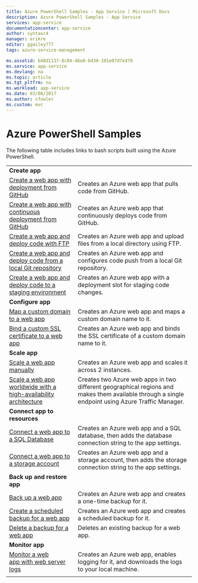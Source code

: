 ```yaml
---
title: Azure PowerShell Samples - App Service | Microsoft Docs
description: Azure PowerShell Samples - App Service
services: app-service
documentationcenter: app-service
author: syntaxc4
manager: erikre
editor: ggailey777
tags: azure-service-management

ms.assetid: b48d1137-8c04-46e0-b430-101e07d7e470
ms.service: app-service
ms.devlang: na
ms.topic: article
ms.tgt_pltfrm: na
ms.workload: app-service
ms.date: 03/08/2017
ms.author: cfowler
ms.custom: mvc
---
```

# Azure PowerShell Samples

The following table includes links to bash scripts built using the Azure PowerShell.

| | |
|-|-|
|**Create app**||
| [Create a web app with deployment from GitHub](./scripts/app-service-powershell-deploy-github.md?toc=%2fpowershell%2fmodule%2ftoc.json)| Creates an Azure web app that pulls code from GitHub. |
| [Create a web app with continuous deployment from GitHub](./scripts/app-service-powershell-continuous-deployment-github.md?toc=%2fpowershell%2fmodule%2ftoc.json)| Creates an Azure web app that continuously deploys code from GitHub. |
| [Create a web app and deploy code with FTP](./scripts/app-service-powershell-deploy-ftp.md?toc=%2fpowershell%2fmodule%2ftoc.json) | Creates an Azure web app and upload files from a local directory using FTP. |
| [Create a web app and deploy code from a local Git repository](./scripts/app-service-powershell-deploy-local-git.md?toc=%2fpowershell%2fmodule%2ftoc.json) | Creates an Azure web app and configures code push from a local Git repository. |
| [Create a web app and deploy code to a staging environment](./scripts/app-service-powershell-deploy-staging-environment.md?toc=%2fpowershell%2fmodule%2ftoc.json) | Creates an Azure web app with a deployment slot for staging code changes. |
|**Configure app**||
| [Map a custom domain to a web app](./scripts/app-service-powershell-configure-custom-domain.md?toc=%2fpowershell%2fmodule%2ftoc.json)| Creates an Azure web app and maps a custom domain name to it. |
| [Bind a custom SSL certificate to a web app](./scripts/app-service-powershell-configure-ssl-certificate.md?toc=%2fpowershell%2fmodule%2ftoc.json)| Creates an Azure web app and binds the SSL certificate of a custom domain name to it. |
|**Scale app**||
| [Scale a web app manually](./scripts/app-service-powershell-scale-manual.md?toc=%2fpowershell%2fmodule%2ftoc.json) | Creates an Azure web app and scales it across 2 instances. |
| [Scale a web app worldwide with a high-availability architecture](./scripts/app-service-powershell-scale-high-availability.md?toc=%2fpowershell%2fmodule%2ftoc.json) | Creates two Azure web apps in two different geographical regions and makes them available through a single endpoint using Azure Traffic Manager. |
|**Connect app to resources**||
| [Connect a web app to a SQL Database](./scripts/app-service-powershell-connect-to-sql.md?toc=%2fpowershell%2fmodule%2ftoc.json)| Creates an Azure web app and a SQL database, then adds the database connection string to the app settings. |
| [Connect a web app to a storage account](./scripts/app-service-powershell-connect-to-storage.md?toc=%2fpowershell%2fmodule%2ftoc.json)| Creates an Azure web app and a storage account, then adds the storage connection string to the app settings. |
|**Back up and restore app**||
| [Back up a web app](./scripts/app-service-powershell-backup-onetime.md?toc=%2fpowershell%2fmodule%2ftoc.json) | Creates an Azure web app and creates a one-time backup for it. |
| [Create a scheduled backup for a web app](./scripts/app-service-powershell-backup-scheduled.md?toc=%2fpowershell%2fmodule%2ftoc.json) | Creates an Azure web app and creates a scheduled backup for it. |
| [Delete a backup for a web app](./scripts/app-service-powershell-backup-delete.md?toc=%2fpowershell%2fmodule%2ftoc.json) | Deletes an existing backup for a web app. |
|**Monitor app**||
| [Monitor a web app with web server logs](./scripts/app-service-powershell-monitor.md?toc=%2fpowershell%2fmodule%2ftoc.json) | Creates an Azure web app, enables logging for it, and downloads the logs to your local machine. |
| | |
